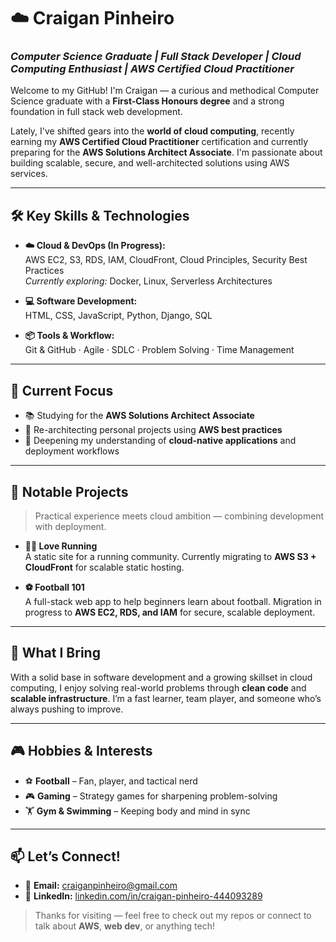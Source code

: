 # ☁️ Craigan Pinheiro  
### *Computer Science Graduate | Full Stack Developer | Cloud Computing Enthusiast | AWS Certified Cloud Practitioner*

Welcome to my GitHub! I'm Craigan — a curious and methodical Computer Science graduate with a **First-Class Honours degree** and a strong foundation in full stack web development.  

Lately, I've shifted gears into the **world of cloud computing**, recently earning my **AWS Certified Cloud Practitioner** certification and currently preparing for the **AWS Solutions Architect Associate**. I'm passionate about building scalable, secure, and well-architected solutions using AWS services.

---

## 🛠️ Key Skills & Technologies

- **☁️ Cloud & DevOps (In Progress):**  
  AWS EC2, S3, RDS, IAM, CloudFront, Cloud Principles, Security Best Practices  
  *Currently exploring:* Docker, Linux, Serverless Architectures  

- **💻 Software Development:**  
  HTML, CSS, JavaScript, Python, Django, SQL  

- **📦 Tools & Workflow:**  
  Git & GitHub · Agile · SDLC · Problem Solving · Time Management  

---

## 🚀 Current Focus

- 📚 Studying for the **AWS Solutions Architect Associate**  
- 🔁 Re-architecting personal projects using **AWS best practices**  
- 🧠 Deepening my understanding of **cloud-native applications** and deployment workflows  

---

## 📂 Notable Projects

> Practical experience meets cloud ambition — combining development with deployment.

- **🏃‍♂️ Love Running**  
  A static site for a running community. Currently migrating to **AWS S3 + CloudFront** for scalable static hosting.  

- **⚽ Football 101**  
  A full-stack web app to help beginners learn about football. Migration in progress to **AWS EC2, RDS, and IAM** for secure, scalable deployment.  

---

## 🌟 What I Bring

With a solid base in software development and a growing skillset in cloud computing, I enjoy solving real-world problems through **clean code** and **scalable infrastructure**. I’m a fast learner, team player, and someone who’s always pushing to improve.

---

## 🎮 Hobbies & Interests

- ⚽ **Football** – Fan, player, and tactical nerd  
- 🎮 **Gaming** – Strategy games for sharpening problem-solving  
- 🏋️ **Gym & Swimming** – Keeping body and mind in sync  

---

## 📫 Let’s Connect!

- 📧 **Email:** [craiganpinheiro@gmail.com](mailto:craiganpinheiro@gmail.com)  
- 🔗 **LinkedIn:** [linkedin.com/in/craigan-pinheiro-444093289](https://www.linkedin.com/in/craigan-pinheiro-444093289/)

> Thanks for visiting — feel free to check out my repos or connect to talk about **AWS**, **web dev**, or anything tech!
